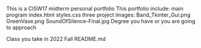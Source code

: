 This is a CISW17 midterm  personal portfolio
This portfolio include:
main program
    index.html
    styles.css
three project images:
    Band_Tkinter_Gui.png
    GreenVase.png
    SoundOfSilence-Final.jpg
Degree you have or you are going to approach

Class you take in 2022 Fall
README.md
